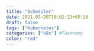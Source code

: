 ```yaml
---
title: "Scheduler"
date: 2021-03-26T10:02:13+05:30
draft: false
tags: ["Kubernetes"]
categories: ["k8s"] #Taxonomy
color: "red"
---
```


